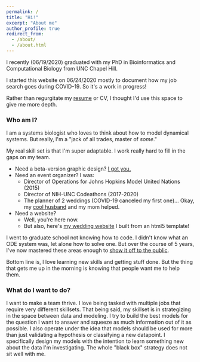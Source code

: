 ```yaml
---
permalink: /
title: "Hi!"
excerpt: "About me"
author_profile: true
redirect_from:
  - /about/
  - /about.html
---
```


I recently (06/19/2020) graduated with my PhD in Bioinformatics and Computational Biology from UNC Chapel Hill.

I started this website on 06/24/2020 mostly to document how my job search goes during COVID-19. So it's a work in progress!

Rather than regurgitate my [resume](../files/Resume.pdf) or CV, I thought I'd use this space to give me more depth.

### Who am I?

I am a systems biologist who loves to think about how to model dynamical systems.
But really, I'm a "jack of all trades, master of _some_."

My real skill set is that I'm super adaptable. I work really hard to fill in the gaps on my team.
- Need a beta-version graphic design? [I got you.](https://honorable-diligent-serval.anvil.app/)
- Need an event organizer? I was:
  - Director of Operations for Johns Hopkins Model United Nations (2015)
  - Director of NIH-UNC Codeathons (2017-2020)
  - The planner of 2 weddings (COVID-19 canceled my first one)... Okay, my [cool husband](https://joemcgirr.github.io/)
  and my mom helped.
- Need a website?
  - Well, you're here now.
  - But also, here's [my wedding website](kimikoandjoemcgirr.com) I built from an html5 template!

I went to graduate school not knowing how to code. I didn't know what an ODE system was, let alone how to solve one.
But over the course of 5 years, I've now mastered these areas enough to [show it off to the public](https://www.biorxiv.org/content/10.1101/2020.04.20.051599v1).

Bottom line is, I love learning new skills and getting stuff done.
But the thing that gets me up in the morning is knowing that people want me to help them.

### What do I want to do?

I want to make a team thrive. I love being tasked with multiple jobs that require very different skillsets.
That being said, my skillset is in strategizing in the space between data and modeling.
I try to build the best models for the question I want to answer and squeeze as much information
out of it as possible. I also operate under the idea that models should be used for more than
just validating a hypothesis or classifying a new datapoint. I specifically design my models with the intention to
learn something new about the data I'm investigating. The whole "black box" strategy does not
sit well with me.
